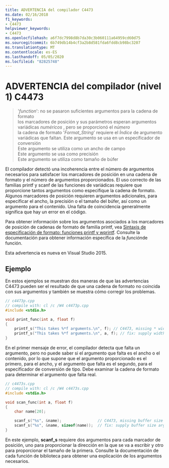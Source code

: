 ```yaml
---
title: ADVERTENCIA del compilador C4473
ms.date: 02/16/2018
f1_keywords:
- C4473
helpviewer_keywords:
- C4473
ms.openlocfilehash: a6f7dc7998d8b7da30c3b060111a64959cd60d75
ms.sourcegitcommit: 6b749db14b4cf3a2b8d581fda6fdd8cb98bc3207
ms.translationtype: MT
ms.contentlocale: es-ES
ms.lasthandoff: 05/05/2020
ms.locfileid: "82825748"
---
```

# <a name="compiler-warning-level-1-c4473"></a>ADVERTENCIA del compilador (nivel 1) C4473

> '*function*': no se pasaron suficientes argumentos para la cadena de formato \
> los marcadores de posición y sus parámetros esperan argumentos variádicas *numéricos* , pero se proporcionó el *número* \
> la cadena de formato '*Format_String*' requiere el *Índice* de argumento variádicas que faltan.
> Este argumento se usa en un especificador de conversión \
> Este argumento se utiliza como un ancho de campo \
> Este argumento se usa como precisión \
> Este argumento se utiliza como tamaño de búfer

El compilador detectó una incoherencia entre el número de argumentos necesarios para satisfacer los marcadores de posición en una cadena de formato y el número de argumentos proporcionados. El uso correcto de las familias printf y scanf de las funciones de variádicas requiere que proporcione tantos argumentos como especifique la cadena de formato. Algunos marcadores de posición requieren argumentos adicionales, para especificar el ancho, la precisión o el tamaño del búfer, así como un argumento para el contenido. Una falta de coincidencia generalmente significa que hay un error en el código.

Para obtener información sobre los argumentos asociados a los marcadores de posición de cadenas de formato de familia printf, vea [Sintaxis de especificación de formato: funciones printf y wprintf](../../c-runtime-library/format-specification-syntax-printf-and-wprintf-functions.md). Consulte la documentación para obtener información específica de la *función*de función.

Esta advertencia es nueva en Visual Studio 2015.

## <a name="example"></a>Ejemplo

En estos ejemplos se muestran dos maneras de que las advertencias C4473 pueden ser el resultado de que una cadena de formato no coincida con sus argumentos y también se muestra cómo corregir los problemas.

```cpp
// c4473p.cpp
// compile with: cl /c /W4 c4473p.cpp
#include <stdio.h>

void print_func(int a, float f)
{
    printf_s("This takes %*f arguments.\n", f); // C4473, missing * width argument
    printf_s("This takes %*f arguments.\n", a, f); // fix: supply width argument
}
```

En el primer mensaje de error, el compilador detecta que falta un argumento, pero no puede saber si el argumento que falta es el ancho o el contenido, por lo que supone que el argumento proporcionado es el primero, para el ancho, y el argumento que falta es el segundo, para el especificador de conversión de tipo. Debe examinar la cadena de formato para determinar el argumento que falta real.

```cpp
// c4473s.cpp
// compile with: cl /c /W4 c4473s.cpp
#include <stdio.h>

void scan_func(int a, float f)
{
    char name[20];

    scanf_s("%s", &name);                // C4473, missing buffer size argument
    scanf_s("%s", &name, sizeof(name));  // fix: supply buffer size argument
}
```

En este ejemplo, **scanf_s** requiere dos argumentos para cada marcador de posición, uno para proporcionar la dirección en la que se va a escribir y otro para proporcionar el tamaño de la primera. Consulte la documentación de cada función de biblioteca para obtener una explicación de los argumentos necesarios.
